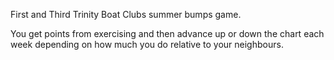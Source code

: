 First and Third Trinity Boat Clubs summer bumps game.

You get points from exercising and then advance up or down the chart each week depending on how much you do relative to your neighbours.
